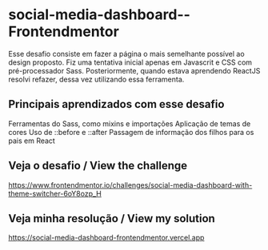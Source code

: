 # social-media-dashboard--Frontendmentor

Esse desafio consiste em fazer a página o mais semelhante possível ao design proposto.
Fiz uma tentativa inicial apenas em Javascrit e CSS com pré-processador Sass.
Posteriormente, quando estava aprendendo ReactJS resolvi refazer, dessa vez utilizando essa ferramenta.

## Principais aprendizados com esse desafio

Ferramentas do Sass, como mixins e importações
Aplicação de temas de cores
Uso de ::before e ::after
Passagem de informação dos filhos para os pais em React

## Veja o desafio / View the challenge
https://www.frontendmentor.io/challenges/social-media-dashboard-with-theme-switcher-6oY8ozp_H

## Veja minha resolução / View my solution
https://social-media-dashboard-frontendmentor.vercel.app
